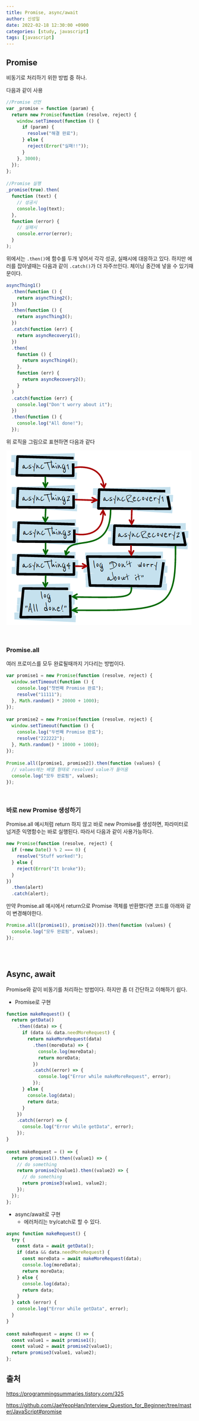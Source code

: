 ```yaml
---
title: Promise, async/await
author: 신성일
date: 2022-02-18 12:30:00 +0900
categories: [study, javascript]
tags: [javascript]
---
```


## **Promise**

비동기로 처리하기 위한 방법 중 하나.

다음과 같이 사용

```javascript
//Promise 선언
var _promise = function (param) {
  return new Promise(function (resolve, reject) {
    window.setTimeout(function () {
      if (param) {
        resolve("해결 완료");
      } else {
        reject(Error("실패!!"));
      }
    }, 3000);
  });
};

//Promise 실행
_promise(true).then(
  function (text) {
    // 성공시
    console.log(text);
  },
  function (error) {
    // 실패시
    console.error(error);
  }
);
```

위에서는 `.then()`에 함수를 두개 넣어서 각각 성공, 실패시에 대응하고 있다. 하지만 에러를 잡아낼때는 다음과 같이 `.catch()`가 더 자주쓰인다. 체이닝 중간에 넣을 수 있기때문이다.

```javascript
asyncThing1()
  .then(function () {
    return asyncThing2();
  })
  .then(function () {
    return asyncThing3();
  })
  .catch(function (err) {
    return asyncRecovery1();
  })
  .then(
    function () {
      return asyncThing4();
    },
    function (err) {
      return asyncRecovery2();
    }
  )
  .catch(function (err) {
    console.log("Don't worry about it");
  })
  .then(function () {
    console.log("All done!");
  });
```

위 로직을 그림으로 표현하면 다음과 같다

![img](/assets/img/2022-02-18-promise-async-await/257CF64C5444D93006.png)

<br/>

### **Promise.all**

여러 프로미스를 모두 완료될때까지 기다리는 방법이다.

```javascript
var promise1 = new Promise(function (resolve, reject) {
  window.setTimeout(function () {
    console.log("첫번째 Promise 완료");
    resolve("11111");
  }, Math.random() * 20000 + 1000);
});

var promise2 = new Promise(function (resolve, reject) {
  window.setTimeout(function () {
    console.log("두번째 Promise 완료");
    resolve("222222");
  }, Math.random() * 10000 + 1000);
});

Promise.all([promise1, promise2]).then(function (values) {
  // values에는 배열 형태로 resolved value가 들어옴
  console.log("모두 완료됨", values);
});
```

<br/>

### 바로 new Promise 생성하기

Promise.all 예시처럼 return 하지 않고 바로 new Promise를 생성하면, 파라미터로 넘겨준 익명함수는 바로 실행된다. 따라서 다음과 같이 사용가능하다.

```javascript
new Promise(function (resolve, reject) {
  if (+new Date() % 2 === 0) {
    resolve("Stuff worked!");
  } else {
    reject(Error("It broke"));
  }
})
  .then(alert)
  .catch(alert);
```

만약 Promise.all 예시에서 return으로 Promise 객체를 반환했다면 코드를 아래와 같이 변경해야한다.

```javascript
Promise.all([promise1(), promise2()]).then(function (values) {
  console.log("모두 완료됨", values);
});
```

<br/>

<br/>

## **Async, await**

Promise와 같이 비동기를 처리하는 방법이다. 하지만 좀 더 간단하고 이해하기 쉽다.

- Promise로 구현

```javascript
function makeRequest() {
  return getData()
    .then((data) => {
      if (data && data.needMoreRequest) {
        return makeMoreRequest(data)
          .then((moreData) => {
            console.log(moreData);
            return moreData;
          })
          .catch((error) => {
            console.log("Error while makeMoreRequest", error);
          });
      } else {
        console.log(data);
        return data;
      }
    })
    .catch((error) => {
      console.log("Error while getData", error);
    });
}

const makeRequest = () => {
  return promise1().then((value1) => {
    // do something
    return promise2(value1).then((value2) => {
      // do something
      return promise3(value1, value2);
    });
  });
};
```

- async/await로 구현
  - 에러처리는 try/catch로 할 수 있다.

```javascript
async function makeRequest() {
  try {
    const data = await getData();
    if (data && data.needMoreRequest) {
      const moreData = await makeMoreRequest(data);
      console.log(moreData);
      return moreData;
    } else {
      console.log(data);
      return data;
    }
  } catch (error) {
    console.log("Error while getData", error);
  }
}

const makeRequest = async () => {
  const value1 = await promise1();
  const value2 = await promise2(value1);
  return promise3(value1, value2);
};
```

## **출처**

https://programmingsummaries.tistory.com/325

https://github.com/JaeYeopHan/Interview_Question_for_Beginner/tree/master/JavaScript#promise
